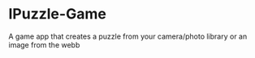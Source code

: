 # IPuzzle-Game
A game app that creates a puzzle from your camera/photo library or an image from the webb
